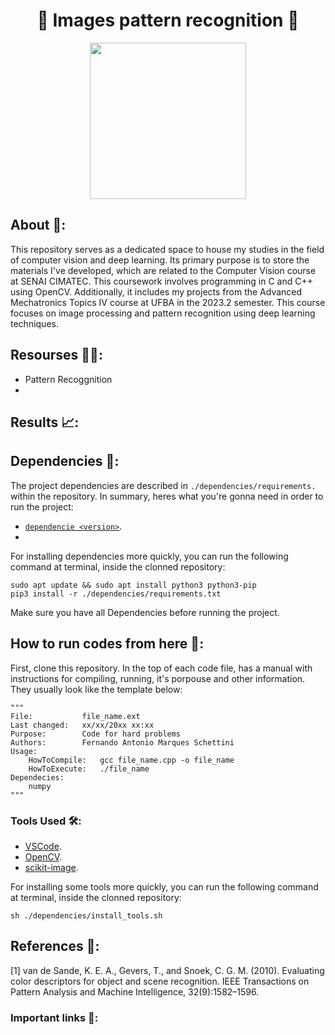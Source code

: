 <h1 align="center">🔎 Images pattern recognition 🔎</h1>

<div align="center">
	<a href="link_for_webite">
	<img height = "250em" src = "https://github.com/FernandoSchett/armazem/assets/80331486/8ac13ae3-8bc7-47e8-aedd-cf8aa98edc30" />
    </a>
</div>

## About 🤔:

This repository serves as a dedicated space to house my studies in the field of computer vision and deep learning. Its primary purpose is to store the materials I've developed, which are related to the Computer Vision course at SENAI CIMATEC. This coursework involves programming in C and C++ using OpenCV. Additionally, it includes my projects from the Advanced Mechatronics Topics IV course at UFBA in the 2023.2 semester. This course focuses on image processing and pattern recognition using deep learning techniques.

## Resourses 🧑‍🔬:

- Pattern Recoggnition
- 


## Results 📈:

## Dependencies 🚚:

The project dependencies are described in  ```./dependencies/requirements.``` within the repository. In summary, heres what you're gonna need in order to run the project:

- [```dependencie <version>```](http:link.com).
- 

For installing dependencies more quickly, you can run the following command at terminal, inside the clonned repository:

	sudo apt update && sudo apt install python3 python3-pip
    pip3 install -r ./dependencies/requirements.txt

Make sure you have all Dependencies before running the project.

## How to run codes from here 🏃:

First, clone this repository. In the top of each code file, has a manual with instructions for compiling, running, it's porpouse and other information. They usually look like the template below:

	"""
	File:           file_name.ext
	Last changed:   xx/xx/20xx xx:xx
	Purpose:        Code for hard problems         
	Authors:        Fernando Antonio Marques Schettini   
	Usage: 
		HowToCompile:   gcc file_name.cpp -o file_name
		HowToExecute:   ./file_name           
	Dependecies:
		numpy
	"""

### Tools Used 🛠️: 

- [VSCode](https://code.visualstudio.com/).
- [OpenCV](https://opencv.org/).
- [scikit-image](https://scikit-image.org/).

For installing some tools more quickly, you can run the following command at terminal, inside the clonned repository:

    sh ./dependencies/install_tools.sh

## References 📙:
	
[1] van de Sande, K. E. A., Gevers, T., and Snoek, C. G. M. (2010). Evaluating color
descriptors for object and scene recognition. IEEE Transactions on Pattern Analysis and
Machine Intelligence, 32(9):1582–1596.
	
### Important links 🔗:


